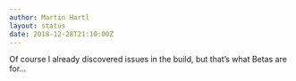 ```yaml
---
author: Martin Hartl
layout: status
date: 2018-12-28T21:10:00Z
---
```

Of course I already discovered issues in the build, but that’s what Betas are for...